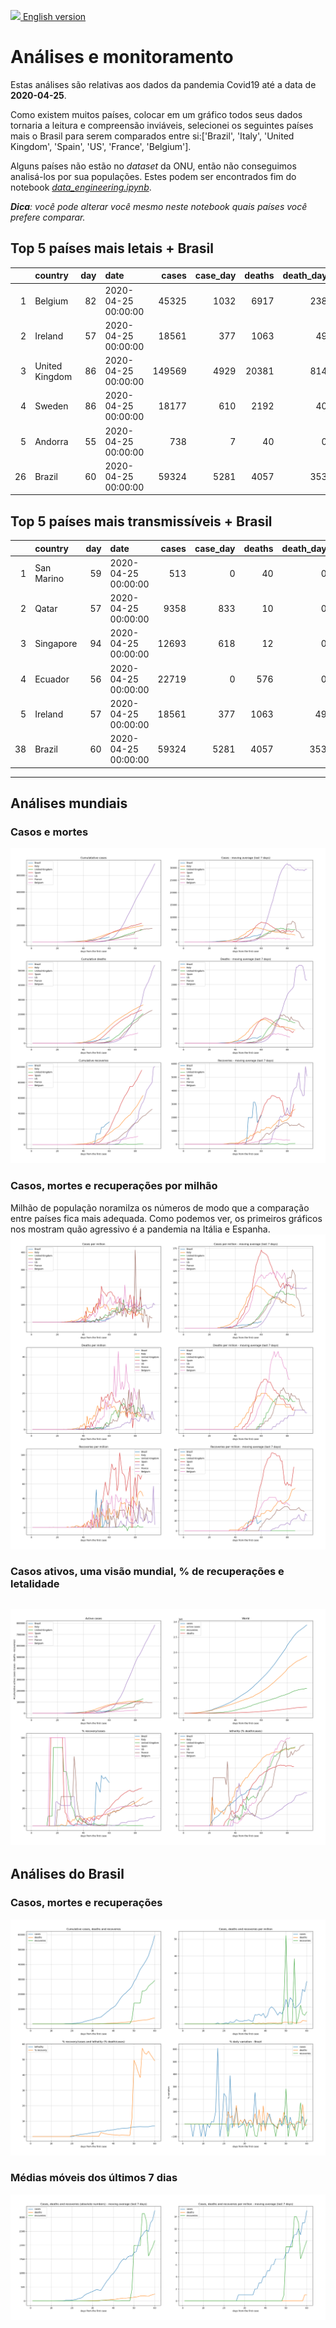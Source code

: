 [<img src="https://raw.githubusercontent.com/NovelCOVID/API/master/assets/flags/gb.png" width="30"  /> English version](README_WORLD_EN.md)

# **Análises e monitoramento**
Estas análises são relativas aos dados da pandemia Covid19 até a data de **2020-04-25**.

Como existem muitos países, colocar em um gráfico todos seus dados tornaria a leitura e compreensão inviáveis, selecionei os seguintes países mais o Brasil para serem comparados entre si:['Brazil', 'Italy', 'United Kingdom', 'Spain', 'US', 'France', 'Belgium'].

Alguns países não estão no *dataset* da ONU, então não conseguimos analisá-los por sua populações. Estes podem ser encontrados fim do notebook *[data_engineering.ipynb](../data_engineering.ipynb)*.

***Dica**: você pode alterar você mesmo neste notebook quais países você prefere comparar.*

## Top 5 países mais letais + Brasil
|    | country        |   day | date                |   cases |   case_day |   deaths |   death_day |   cases_million |   deaths_million |   avg7_cases_million |   avg7_deaths_million |   avg7_recoveries_million |
|---:|:---------------|------:|:--------------------|--------:|-----------:|---------:|------------:|----------------:|-----------------:|---------------------:|----------------------:|--------------------------:|
|  1 | Belgium        |    82 | 2020-04-25 00:00:00 |   45325 |       1032 |     6917 |         238 |            89.4 |             20.6 |                  100 |                    18 |                        25 |
|  2 | Ireland        |    57 | 2020-04-25 00:00:00 |   18561 |        377 |     1063 |          49 |            77.2 |             10   |                  111 |                    14 |                       267 |
|  3 | United Kingdom |    86 | 2020-04-25 00:00:00 |  149569 |       4929 |    20381 |         814 |            73   |             12.1 |                   72 |                    10 |                         0 |
|  4 | Sweden         |    86 | 2020-04-25 00:00:00 |   18177 |        610 |     2192 |          40 |            60.8 |              4   |                   62 |                     9 |                         6 |
|  5 | Andorra        |    55 | 2020-04-25 00:00:00 |     738 |          7 |       40 |           0 |            90.7 |              0   |                   62 |                     9 |                       257 |
| 26 | Brazil         |    60 | 2020-04-25 00:00:00 |   59324 |       5281 |     4057 |         353 |            25   |              1.7 |                   15 |                     1 |                        10 |


 ## Top 5 países mais transmissíveis + Brasil
|    | country    |   day | date                |   cases |   case_day |   deaths |   death_day |   cases_million |   deaths_million |   avg7_cases_million |   avg7_deaths_million |   avg7_recoveries_million |
|---:|:-----------|------:|:--------------------|--------:|-----------:|---------:|------------:|----------------:|-----------------:|---------------------:|----------------------:|--------------------------:|
|  1 | San Marino |    59 | 2020-04-25 00:00:00 |     513 |          0 |       40 |           0 |             0   |              0   |                  244 |                     4 |                        16 |
|  2 | Qatar      |    57 | 2020-04-25 00:00:00 |    9358 |        833 |       10 |           0 |           294.1 |              0   |                  219 |                     0 |                        21 |
|  3 | Singapore  |    94 | 2020-04-25 00:00:00 |   12693 |        618 |       12 |           0 |           106.5 |              0   |                  164 |                     0 |                         6 |
|  4 | Ecuador    |    56 | 2020-04-25 00:00:00 |   22719 |          0 |      576 |           0 |             0   |              0   |                  112 |                     0 |                         2 |
|  5 | Ireland    |    57 | 2020-04-25 00:00:00 |   18561 |        377 |     1063 |          49 |            77.2 |             10   |                  111 |                    14 |                       267 |
| 38 | Brazil     |    60 | 2020-04-25 00:00:00 |   59324 |       5281 |     4057 |         353 |            25   |              1.7 |                   15 |                     1 |                        10 |
----------------------
## Análises mundiais
### Casos e mortes
![](world_cases_deaths.png)

 ### Casos, mortes e recuperações por milhão
Milhão de população noramilza os números de modo que a comparação entre países fica mais adequada. Como podemos ver, os primeiros gráficos nos mostram quão agressivo é a pandemia na Itália e Espanha.
![](world_cases_deaths_million.png)

 ### Casos ativos, uma visão mundial, % de recuperações e letalidade
![](world_active_cases_percentages.png)
----------------------
## Análises do Brasil


 ### Casos, mortes e recuperações
![](brazil_number_million_variation.png)

 ### Médias móveis dos últimos 7 dias
![](brazil_movingAvg.png)